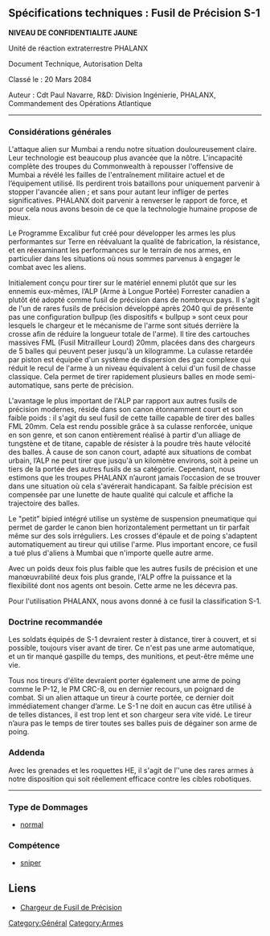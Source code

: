 ## Spécifications techniques : Fusil de Précision S-1

**NIVEAU DE CONFIDENTIALITE JAUNE**

Unité de réaction extraterrestre PHALANX

Document Technique, Autorisation Delta

Classé le : 20 Mars 2084

Auteur : Cdt Paul Navarre, R&D: Division Ingénierie, PHALANX,
Commandement des Opérations Atlantique

------------------------------------------------------------------------

### Considérations générales

L'attaque alien sur Mumbai a rendu notre situation douloureusement
claire. Leur technologie est beaucoup plus avancée que la nôtre.
L'incapacité complète des troupes du Commonwealth à repousser
l'offensive de Mumbai a révélé les failles de l'entraînement militaire
actuel et de l’équipement utilisé. Ils perdirent trois bataillons pour
uniquement parvenir à stopper l'avancée alien ; et sans pour autant leur
infliger de pertes significatives. PHALANX doit parvenir à renverser le
rapport de force, et pour cela nous avons besoin de ce que la
technologie humaine propose de mieux.

Le Programme Excalibur fut créé pour développer les armes les plus
performantes sur Terre en réévaluant la qualité de fabrication, la
résistance, et en réexaminant les performances sur le terrain de nos
armes, en particulier dans les situations où nous sommes parvenus à
engager le combat avec les aliens.

Initialement conçu pour tirer sur le matériel ennemi plutôt que sur les
ennemis eux-mêmes, l’ALP (Arme à Longue Portée) Forrester canadien a
plutôt été adopté comme fusil de précision dans de nombreux pays. Il
s'agit de l'un de rares fusils de précision développé après 2040 qui de
présente pas une configuration bullpup (les dispositifs « bullpup » sont
ceux pour lesquels le chargeur et le mécanisme de l'arme sont situés
derrière la crosse afin de réduire la longueur totale de l'arme). Il
tire des cartouches massives FML (Fusil Mitrailleur Lourd) 20mm, placées
dans des chargeurs de 5 balles qui peuvent peser jusqu'à un kilogramme.
La culasse retardée par piston est équipée d'un système de dispersion
des gaz complexe qui réduit le recul de l'arme à un niveau équivalent à
celui d'un fusil de chasse classique. Cela permet de tirer rapidement
plusieurs balles en mode semi-automatique, sans perte de précision.

L'avantage le plus important de l'ALP par rapport aux autres fusils de
précision modernes, réside dans son canon étonnamment court et son
faible poids : il s'agit du seul fusil de cette taille capable de tirer
des balles FML 20mm. Cela est rendu possible grâce à sa culasse
renforcée, unique en son genre, et son canon entièrement réalisé à
partir d'un alliage de tungstène et de titane, capable de résister à la
poudre très haute vélocité des balles. À cause de son canon court,
adapté aux situations de combat urbain, l’ALP ne peut tirer que jusqu'à
un kilomètre environs, soit à peine un tiers de la portée des autres
fusils de sa catégorie. Cependant, nous estimons que les troupes PHALANX
n’auront jamais l’occasion de se trouver dans une situation où cela
s'avérerait handicapant. Sa faible précision est compensée par une
lunette de haute qualité qui calcule et affiche la trajectoire des
balles.

Le "petit" bipied intégré utilise un système de suspension pneumatique
qui permet de garder le canon bien horizontalement permettant un tir
parfait même sur des sols irréguliers. Les crosses d'épaule et de poing
s'adaptent automatiquement au tireur qui utilise l'arme. Plus important
encore, ce fusil a tué plus d'aliens à Mumbai que n'importe quelle autre
arme.

Avec un poids deux fois plus faible que les autres fusils de précision
et une manœuvrabilité deux fois plus grande, l'ALP offre la puissance et
la flexibilité dont nos agents ont besoin. Cette arme ne les décevra
pas.

Pour l'utilisation PHALANX, nous avons donné à ce fusil la
classification S-1.

### Doctrine recommandée

Les soldats équipés de S-1 devraient rester à distance, tirer à couvert,
et si possible, toujours viser avant de tirer. Ce n'est pas une arme
automatique, et un tir manqué gaspille du temps, des munitions, et
peut-être même une vie.

Tous nos tireurs d'élite devraient porter également une arme de poing
comme le P-12, le PM CRC-8, ou en dernier recours, un poignard de
combat. Si un alien attaque un tireur à courte portée, ce dernier doit
immédiatement changer d’arme. Le S-1 ne doit en aucun cas être utilisé à
de telles distances, il est trop lent et son chargeur sera vite vidé. Le
tireur n’aura pas le temps de tirer toutes ses balles puis de dégainer
son arme de poing.

### Addenda

Avec les grenades et les roquettes HE, il s'agit de l’'une des rares
armes à notre disposition qui soit réellement efficace contre les cibles
robotiques.

------------------------------------------------------------------------

### Type de Dommages

- [normal](Damage/normal "wikilink")

### Compétence

- [sniper](Skills/sniper "wikilink")

## Liens

- [Chargeur de Fusil de
  Précision](Equipement/Munition/Chargeur_de_Fusil_de_Précision "wikilink")

[Category:Général](Category:Général "wikilink")
[Category:Armes](Category:Armes "wikilink")